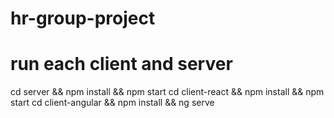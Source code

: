 # hr-group-project
# run each client and server
cd server && npm install && npm start
cd client-react && npm install && npm start
cd client-angular && npm install && ng serve
